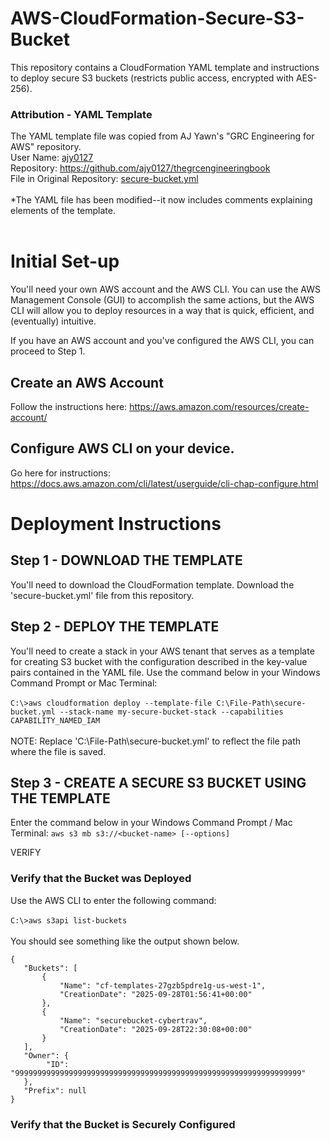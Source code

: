 # AWS-CloudFormation-Secure-S3-Bucket
This repository contains a CloudFormation YAML template and instructions to deploy secure S3 buckets (restricts public access, encrypted with AES-256).
<br/>
### Attribution - YAML Template
The YAML template file was copied from AJ Yawn's "GRC Engineering for AWS" repository.
<br/>
User Name: [ajy0127](https://github.com/ajy0127)
<br/>
Repository: https://github.com/ajy0127/thegrcengineeringbook
<br/>
File in Original Repository: [secure-bucket.yml](https://github.com/ajy0127/thegrcengineeringbook/blob/master/chapter-5/secure-bucket.yml)
<br/>
<br/>
*The YAML file has been modified--it now includes comments explaining elements of the template. 
<br/>
<br/>
# Initial Set-up
You'll need your own AWS account and the AWS CLI. You can use the AWS Management Console (GUI) to accomplish the same actions, but the AWS CLI will allow you to deploy resources in a way that is quick, efficient, and (eventually) intuitive.

If you have an AWS account and you've configured the AWS CLI, you can proceed to Step 1.

## Create an AWS Account
Follow the instructions here: https://aws.amazon.com/resources/create-account/

## Configure AWS CLI on your device.
Go here for instructions: https://docs.aws.amazon.com/cli/latest/userguide/cli-chap-configure.html

# Deployment Instructions

## Step 1 - DOWNLOAD THE TEMPLATE
You'll need to download the CloudFormation template. Download the 'secure-bucket.yml' file from this repository.

## Step 2 - DEPLOY THE TEMPLATE
You'll need to create a stack in your AWS tenant that serves as a template for creating S3 bucket with the configuration described in the key-value pairs contained in the YAML file. Use the command below in your Windows Command Prompt or Mac Terminal:
<br/>
<br/>
```C:\>aws cloudformation deploy --template-file C:\File-Path\secure-bucket.yml --stack-name my-secure-bucket-stack --capabilities CAPABILITY_NAMED_IAM```
<br/>
<br/>
NOTE: Replace 'C:\File-Path\secure-bucket.yml' to reflect the file path where the file is saved.

## Step 3 - CREATE A SECURE S3 BUCKET USING THE TEMPLATE
Enter the command below in your Windows Command Prompt / Mac Terminal:
```aws s3 mb s3://<bucket-name> [--options]```


VERIFY
### Verify that the Bucket was Deployed
Use the AWS CLI to enter the following command:
<br/>
<br/>
```C:\>aws s3api list-buckets```
<br/>
<br/>
You should see something like the output shown below.

```{                                                                               ```<br/>
```    "Buckets": [                                                                  ```<br/>
```        {                                                                         ```<br/>
```            "Name": "cf-templates-27gzb5pdre1g-us-west-1",                        ```<br/>
```            "CreationDate": "2025-09-28T01:56:41+00:00"                           ```<br/>
```        },                                                                        ```<br/>
```        {                                                                         ```<br/>
```            "Name": "securebucket-cybertrav",                                     ```<br/>
```            "CreationDate": "2025-09-28T22:30:08+00:00"                           ```<br/>
```        }                                                                         ```<br/>
```    ],                                                                            ```<br/>
```    "Owner": {                                                                    ```<br/>
```        "ID": "9999999999999999999999999999999999999999999999999999999999999999"```<br/>
```    },                                                                            ```<br/>
```    "Prefix": null                                                                ```<br/>
```}                                                                               ```<br/>

### Verify that the Bucket is Securely Configured
